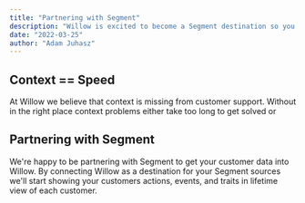 ```yaml
---
title: "Partnering with Segment"
description: "Willow is excited to become a Segment destination so you can load your customers data and gain more context"
date: "2022-03-25"
author: "Adam Juhasz"
---
```


## Context == Speed

At Willow we believe that context is missing from customer support. Without in the right place context problems either take too long to get solved or

## Partnering with Segment

We're happy to be partnering with Segment to get your customer data into Willow. By connecting Willow as a destination for your Segment sources we'll start showing your customers actions, events, and traits in lifetime view of each customer.
